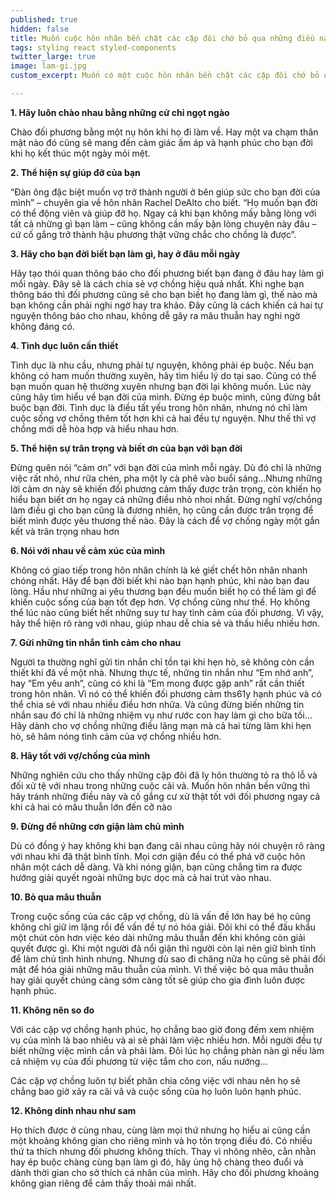 ```yaml
---
published: true
hidden: false
title: Muốn cuộc hôn nhân bền chặt các cặp đôi chớ bỏ qua những điều này
tags: styling react styled-components
twitter_large: true
image: lam-gi.jpg
custom_excerpt: Muốn có một cuộc hôn nhân bền chặt các cặp đôi chớ bỏ qua những điều này.

---
```


**1. Hãy luôn chào nhau bằng những cử chỉ ngọt ngào**

Chào đối phương bằng một nụ hôn khi họ đi làm về. Hay một va chạm thân mật nào đó cũng sẽ mang đến cảm giác ấm áp và hạnh phúc cho bạn đời khi họ kết thúc một ngày mỏi mệt.

**2. Thể hiện sự giúp đỡ của bạn**

“Đàn ông đặc biệt muốn vợ trở thành người ở bên giúp sức cho bạn đời của mình” – chuyên gia về hôn nhân Rachel DeAlto cho biết. “Họ muốn bạn đời có thể động viên và giúp đỡ họ. Ngay cả khi bạn không mấy bằng lòng với tất cả những gì bạn làm – cũng không cần mấy bận lòng chuyện này đâu – cứ cố gắng trở thành hậu phương thật vững chắc cho chồng là được”.

**3. Hãy cho bạn đời biết bạn làm gì, hay ở đâu mỗi ngày**

Hãy tạo thói quan thông báo cho đối phương biết bạn đang ở đâu hay làm gì mổi ngày. Đây sẽ là cách chia sẻ vợ chồng hiệu quả nhất. Khi nghe bạn thông báo thì đối phương cũng sẽ cho bạn biết họ đang làm gì, thế nào mà bạn không cần phải nghi ngờ hay tra khảo. Đây cũng là cách khiến cả hai tự nguyện thông báo cho nhau, không dễ gây ra mâu thuẫn hay nghi ngờ không đáng có.

**4. Tình dục luôn cần thiết**

Tình dục là nhu cầu, nhưng phải tự nguyện, không phải ép buộc. Nếu bạn không có ham muốn thường xuyên, hãy tìm hiểu lý do tại sao. Cũng có thể bạn muốn quan hệ thường xuyên nhưng bạn đời lại không muốn. Lúc này cũng hãy tìm hiểu về bạn đời của mình. Đừng ép buộc mình, cũng đừng bắt buộc bạn đời. Tình dục là điều tất yếu trong hôn nhân, nhưng nó chỉ làm cuộc sống vợ chồng thêm tốt hơn khi cả hai đều tự nguyện. Như thế thì vợ chồng mới dễ hòa hợp và hiểu nhau hơn.

**5. Thể hiện sự trân trọng và biết ơn của bạn với bạn đời**

Đừng quên nói “cảm ơn” với bạn đời của mình mỗi ngày. Dù đó chỉ là những việc rất nhỏ, như rữa chén, pha một ly cà phê vào buổi sáng…Nhưng những lời cảm ơn này sẽ khiến đối phương cảm thấy được trân trọng, còn khiến họ hiểu bạn biết ơn họ ngay cả những điều nhỏ nhoi nhất. Đừng nghĩ vợ/chồng làm điều gì cho bạn cũng là đương nhiên, họ cũng cần được trân trọng để biết mình được yêu thương thế nào. Đây là cách để vợ chồng ngày một gắn kết và trân trọng nhau hơn

**6. Nói với nhau về cảm xúc của mình**

Không có giao tiếp trong hôn nhân chính là kẻ giết chết hôn nhân nhanh chóng nhất. Hãy để bạn đời biết khi nào bạn hạnh phúc, khi nào bạn đau lòng. Hầu như những ai yêu thương bạn đều muốn biết họ có thể làm gì để khiến cuộc sống của bạn tốt đẹp hơn. Vợ chồng cũng như thế. Họ không thể lúc nào cũng biết hết những suy tư hay tình cảm của đối phương. Vì vậy, hãy thể hiện rõ ràng với nhau, giúp nhau dễ chia sẻ và thấu hiểu nhiều hơn.

**7. Gửi những tin nhắn tình cảm cho nhau**

Người ta thường nghĩ gửi tin nhắn chỉ tồn tại khi hẹn hò, sẽ không còn cần thiết khi đã về một nhà. Nhưng thực tế, những tin nhắn như “Em nhớ anh”, hay “Em yêu anh”, cũng có khi là “Em mong được gặp anh” rất cần thiết trong hôn nhân. Vì nó có thể khiến đối phương cảm ths61y hạnh phúc và có thể chia sẻ với nhau nhiều điều hơn nhữa. Và cũng đừng biến những tin nhắn sau đó chỉ là những nhiệm vụ như rước con hay làm gì cho bữa tối… Hãy dành cho vợ chồng những điều lãng mạn mà cả hai từng làm khi hẹn hò, sẽ hâm nóng tình cảm của vợ chồng nhiều hơn.

**8. Hãy tốt với vợ/chồng của mình**

Những nghiên cứu cho thấy những cặp đôi đã ly hôn thường tỏ ra thô lỗ và đối xử tệ với nhau trong những cuộc cãi vả. Muốn hôn nhân bền vững thì hãy tránh những điều này và cố gắng cư xử thật tốt với đối phương ngay cả khi cả hai có mâu thuẫn lớn đến cỡ nào

**9. Đừng để những cơn giận làm chủ mình**

Dù có đồng ý hay không khi bạn đang cãi nhau cũng hãy nói chuyện rõ ràng với nhau khi đã thật bình tĩnh. Mọi cơn giận đều có thể phá vỡ cuộc hôn nhân một cách dễ dàng. Và khi nóng giận, bạn cũng chẳng tìm ra được hướng giải quyết ngoài những bực dọc mà cả hai trút vào nhau.

**10. Bỏ qua mâu thuẫn**

Trong cuộc sống của các cặp vợ chồng, dù là vấn đề lớn hay bé họ cũng không chỉ giữ im lặng rồi để vấn đề tự nó hóa giải. Đôi khi có thể đấu khẩu một chút còn hơn việc kéo dài những mâu thuẫn đến khi không còn giải quyết được gì. Khi một người đã nổi giận thì người còn lại nên giữ bình tĩnh để làm chủ tình hình nhưng. Nhưng dù sao đi chăng nữa họ cũng sẽ phải đối mặt để hóa giải những mâu thuẫn của mình. Vì thế việc bỏ qua mâu thuẫn hay giải quyết chúng càng sớm càng tốt sẽ giúp cho gia đình luôn được hạnh phúc.

**11. Không nên so đo**

Với các cặp vợ chồng hạnh phúc, họ chẳng bao giờ đong đếm xem nhiệm vụ của mình là bao nhiêu và ai sẽ phải làm việc nhiều hơn. Mỗi người đều tự biết những việc mình cần và phải làm. Đôi lúc họ chẳng phàn nàn gì nếu làm cả nhiệm vụ của đối phương từ việc tắm cho con, nấu nướng…

Các cặp vợ chồng luôn tự biết phân chia công việc với nhau nên họ sẽ chẳng bao giờ xảy ra cãi vã và cuộc sống của họ luôn luôn hạnh phúc.

**12. Không dính nhau như sam**

Họ thích được ở cùng nhau, cùng làm mọi thứ nhưng họ hiểu ai cũng cần một khoảng không gian cho riêng mình và họ tôn trọng điều đó. Có nhiều thứ ta thích nhưng đối phương không thích. Thay vì nhõng nhẽo, cằn nhằn hay ép buộc chàng cùng bạn làm gì đó, hãy ủng hộ chàng theo đuổi và dành thời gian cho sở thích cá nhân của mình. Hãy cho đối phương khoảng không gian riêng để cảm thấy thoải mái nhất.